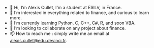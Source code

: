 - 👋 Hi, I’m Alexis Cullet, I'm a student at ESILV, in France.
- 👀 I’m interested in everything related to finance, and curious to learn more.
- 🌱 I’m currently learning Python, C, C++, C#, R, and soon VBA.
- 💞️ I’m looking to collaborate on any project about finance.
- 📫 How to reach me : simply write me an email at <alexis.cullet@edu.devinci.fr>.

<!---
Alexis-Clt/Alexis-Clt is a ✨ special ✨ repository because its `README.md` (this file) appears on your GitHub profile.
You can click the Preview link to take a look at your changes.
--->

